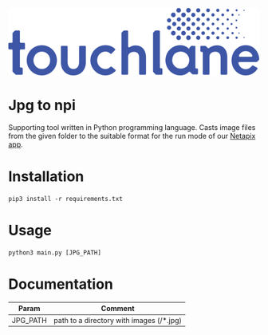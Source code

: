 ![LOGO](https://github.com/touchlane/NetapixTools/blob/master/Assets/logo.svg)

# Jpg to npi

Supporting tool written in Python programming language. Casts image files from the given folder to the suitable format for the run mode of our [Netapix app](https://github.com/touchlane/Netapix).  

# Installation

```
pip3 install -r requirements.txt
```

# Usage

```
python3 main.py [JPG_PATH]
```

# Documentation

| Param | Comment |
| ------------- | ------------- |
| JPG_PATH | path to a directory with images (/*.jpg)|
